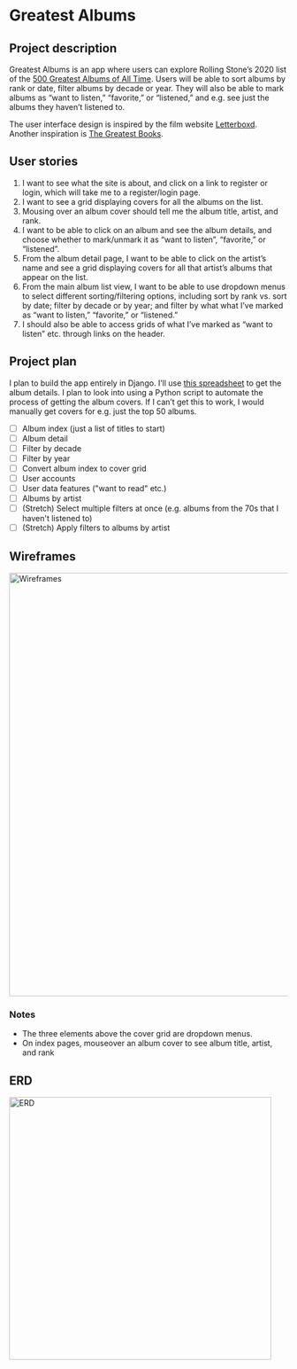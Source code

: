 # Greatest Albums

## Project description
Greatest Albums is an app where users can explore Rolling Stone’s 2020 list of the [500 Greatest Albums of All Time](https://www.rollingstone.com/music/music-lists/best-albums-of-all-time-1062063/). Users will be able to sort albums by rank or date, filter albums by decade or year. They will also be able to mark albums as “want to listen,” “favorite,” or “listened,” and e.g. see just the albums they haven’t listened to.

The user interface design is inspired by the film website [Letterboxd](https://letterboxd.com). Another inspiration is [The Greatest Books](https://thegreatestbooks.org).

## User stories
1. I want to see what the site is about, and click on a link to register or login, which will take me to a register/login page.
2. I want to see a grid displaying covers for all the albums on the list.
3. Mousing over an album cover should tell me the album title, artist, and rank.
4. I want to be able to click on an album and see the album details, and choose whether to mark/unmark it as “want to listen”, “favorite,” or “listened”.
5. From the album detail page, I want to be able to click on the artist’s name and see a grid displaying covers for all that artist’s albums that appear on the list.
6. From the main album list view, I want to be able to use dropdown menus to select different sorting/filtering options, including sort by rank vs. sort by date; filter by decade or by year; and filter by what what I’ve marked as “want to listen,” “favorite,” or “listened.”
7. I should also be able to access grids of what I’ve marked as “want to listen” etc. through links on the header.

## Project plan
I plan to build the app entirely in Django. I’ll use [this spreadsheet](https://docs.google.com/spreadsheets/d/1QguM-JM3LAJuZlnmY8aN0MutBJrZAzDs3aWZWTtF1WU/edit#gid=0) to get the album details. I plan to look into using a Python script to automate the process of getting the album covers. If I can’t get this to work, I would manually get covers for e.g. just the top 50 albums.

- [ ] Album index (just a list of titles to start)
- [ ] Album detail
- [ ] Filter by decade
- [ ] Filter by year
- [ ] Convert album index to cover grid
- [ ] User accounts
- [ ] User data features ("want to read" etc.)
- [ ] Albums by artist
- [ ] (Stretch) Select multiple filters at once (e.g. albums from the 70s that I haven't listened to)
- [ ] (Stretch) Apply filters to albums by artist

## Wireframes
<img width="764" alt="Wireframes" src="https://user-images.githubusercontent.com/100381791/171869114-6e33597c-034b-4a28-a1e7-70d2800f55f6.png">

### Notes

- The three elements above the cover grid are dropdown menus.
- On index pages, mouseover an album cover to see album title, artist, and rank

## ERD
<img width="474" alt="ERD" src="https://user-images.githubusercontent.com/100381791/171869248-eb0f1831-11cb-46ce-b1c3-837d4f5fc135.png">
